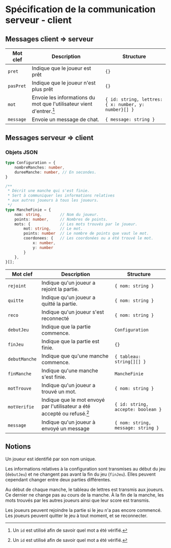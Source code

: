 # Spécification de la communication serveur - client

## Messages client ⇒ serveur

| Mot clef  | Description                                                          | Structure                                            |
|-----------|----------------------------------------------------------------------|------------------------------------------------------|
| `pret`    | Indique que le joueur est prêt                                       | `{}`                                                 |
| `pasPret` | Indique que le joueur n'est plus prêt                                | `{}`                                                 |
| `mot`     | Envoie les informations du mot que l'utilisateur vient d'entrer.[^1] | `{ id: string, lettres: { x: number, y: number}[] }` |
| `message` | Envoie un message de chat.                                           | `{ message: string }`                                |

## Messages serveur ⇒ client

### Objets JSON

```typescript
type Configuration = {
    nombreManches: number,
    dureeManche: number, // En secondes.
}

/**
 * Décrit une manche qui s'est finie.
 * Sert à communiquer les informations relatives
 * aux autres joueurs à tous les joueurs.
 */
type MancheFinie = {
    nom: string,        // Nom du joueur.
    points: number,     // Nombres de points.
    mots: {             // Les mots trouvés par le joueur.
        mot: string,    // Le mot.
        points: number  // Le nombre de points que vaut le mot.
        coordonees: {   // Les coordonées ou a été trouvé le mot.
            x: number,
            y: number
        }
    },
}[];
```

| Mot clef      | Description                                                              | Structure                          |
|---------------|--------------------------------------------------------------------------|------------------------------------|
| `rejoint`     | Indique qu'un joueur a rejoint la partie.                                | `{ nom: string }`                  |
| `quitte`      | Indique qu'un joueur a quitté la partie.                                 | `{ nom: string }`                  |
| `reco`        | Indique qu'un joueur s'est reconnecté                                    | `{ nom: string }`                  |
| `debutJeu`    | Indique que la partie commence.                                          | `Configuration`                    |
| `finJeu`      | Indique que la partie est finie.                                         | `{}`                               |
| `debutManche` | Indique que qu'une manche commence.                                      | `{ tableau: string[][] }`          |
| `finManche`   | Indique qu'une manche s'est finie.                                       | `MancheFinie`                      |
| `motTrouve`   | Indique qu'un joueur a trouvé un mot.                                    | `{ nom: string }`                  |
| `motVerifie`  | Indique que le mot envoyé par l'utilisateur a été accepté ou refusé.[^1] | `{ id: string, accepte: boolean }` |
| `message`     | Indique qu'un joueur à envoyé un message                                 | `{ nom: string, message: string }` |

[^1]: Un `id` est utilisé afin de savoir quel mot a été vérifié.

## Notions

Un joueur est identifié par son nom unique.

Les informations relatives à la configuration sont transmises au début du jeu
(`debutJeu`) et ne changent pas avant la fin du jeu (`finJeu`). Elles peuvent
cependant changer entre deux parties différentes.

Au début de chaque manche, le tableau de lettres est transmis aux joueurs. Ce
dernier ne change pas au cours de la manche. À la fin de la manche, les mots
trouvés par les autres joueurs ainsi que leur score est transmis.

Les joueurs peuvent rejoindre la partie si le jeu n'a pas encore commencé. Les
joueurs peuvent quitter le jeu à tout moment, et se reconnecter.

